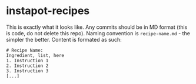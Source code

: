 # instapot-recipes
This is exactly what it looks like. Any commits should be in MD format (this is code, do not delete this repo).
Naming convention is `recipe-name.md` - the simpler the better.
Content is formated as such:
```
# Recipe Name:
Ingredient, list, here
1. Instruction 1
2. Instruction 2
3. Instruction 3
[...]
```